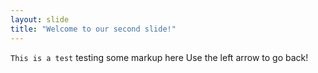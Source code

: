 ```yaml
---
layout: slide
title: "Welcome to our second slide!"
---
```

`This is a test` testing some markup here
Use the left arrow to go back!
